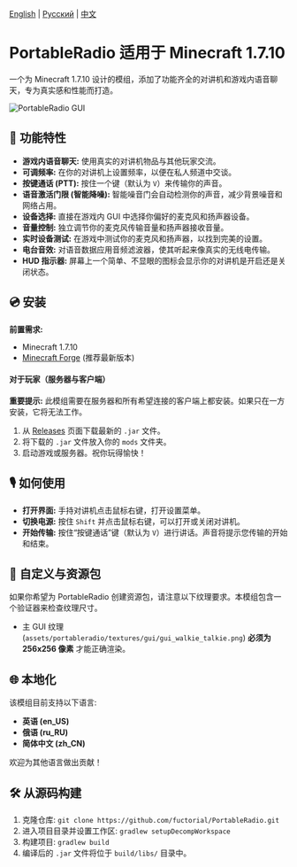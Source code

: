 [English](./README.md) | [Русский](./README_ru.md) | [中文](./README_zh.md)

# PortableRadio 适用于 Minecraft 1.7.10

一个为 Minecraft 1.7.10 设计的模组，添加了功能齐全的对讲机和游戏内语音聊天，专为真实感和性能而打造。

![PortableRadio GUI](https://i.imgur.com/s3TwICQ.png)

## 🌟 功能特性

*   **游戏内语音聊天:** 使用真实的对讲机物品与其他玩家交流。
*   **可调频率:** 在你的对讲机上设置频率，以便在私人频道中交谈。
*   **按键通话 (PTT):** 按住一个键（默认为 `V`）来传输你的声音。
*   **语音激活门限 (智能降噪):** 智能噪音门会自动检测你的声音，减少背景噪音和网络占用。
*   **设备选择:** 直接在游戏内 GUI 中选择你偏好的麦克风和扬声器设备。
*   **音量控制:** 独立调节你的麦克风传输音量和扬声器接收音量。
*   **实时设备测试:** 在游戏中测试你的麦克风和扬声器，以找到完美的设置。
*   **电台音效:** 对语音数据应用音频滤波器，使其听起来像真实的无线电传输。
*   **HUD 指示器:** 屏幕上一个简单、不显眼的图标会显示你的对讲机是开启还是关闭状态。

## 💿 安装

**前置需求:**
*   Minecraft 1.7.10
*   [Minecraft Forge](https://files.minecraftforge.net/net/minecraftforge/forge/index_1.7.10.html) (推荐最新版本)

#### 对于玩家（服务器与客户端）

**重要提示:** 此模组需要在服务器和所有希望连接的客户端上都安装。如果只在一方安装，它将无法工作。

1.  从 [Releases](https://github.com/fuctorial/PortableRadio/releases) 页面下载最新的 `.jar` 文件。
2.  将下载的 `.jar` 文件放入你的 `mods` 文件夹。
3.  启动游戏或服务器。祝你玩得愉快！

## 🎙️ 如何使用

*   **打开界面:** 手持对讲机点击鼠标右键，打开设置菜单。
*   **切换电源:** 按住 `Shift` 并点击鼠标右键，可以打开或关闭对讲机。
*   **开始传输:** 按住“按键通话”键（默认为 `V`）进行讲话。声音将提示您传输的开始和结束。

## 🎨 自定义与资源包

如果你希望为 PortableRadio 创建资源包，请注意以下纹理要求。本模组包含一个验证器来检查纹理尺寸。

*   主 GUI 纹理 (`assets/portableradio/textures/gui/gui_walkie_talkie.png`) **必须为 256x256 像素** 才能正确渲染。

## 🌐 本地化

该模组目前支持以下语言:
*   **英语 (en_US)**
*   **俄语 (ru_RU)**
*   **简体中文 (zh_CN)**

欢迎为其他语言做出贡献！

## 🛠️ 从源码构建

1.  克隆仓库: `git clone https://github.com/fuctorial/PortableRadio.git`
2.  进入项目目录并设置工作区: `gradlew setupDecompWorkspace`
3.  构建项目: `gradlew build`
4.  编译后的 `.jar` 文件将位于 `build/libs/` 目录中。
